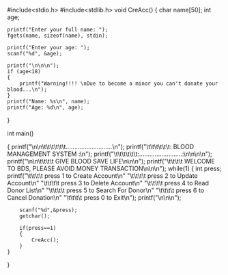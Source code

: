 #include<stdio.h>
#include<stdlib.h>
void CreAcc()
{
    char name[50];
    int age;

    printf("Enter your full name: ");
    fgets(name, sizeof(name), stdin);

    printf("Enter your age: ");
    scanf("%d", &age);

    printf("\n\n\n");
    if (age<18)
    {
        printf("Warning!!!! \nDue to become a minor you can't donate your blood...\n");
    }
    printf("Name: %s\n", name);
    printf("Age: %d\n", age);
}

int main()

{
    printf("\n\n\t\t\t\t\t\t...........................\n");
    printf("\t\t\t\t\t\t: BLOOD MANAGEMENT SYSTEM :\n");
    printf("\t\t\t\t\t\t:.........................:\n\n\n\n");
    printf("\n\n\t\t\t\t GIVE BLOOD SAVE LIFE\n\n\n");
    printf("\t\t\t\t WELCOME TO BDS, PLEASE AVOID MONEY TRANSACTION\n\n\n");
    while(1)
    {
        int press;
        printf("\t\t\t\t press 1 to Create Account\n"
               "\t\t\t\t press 2 to Update Account\n"
               "\t\t\t\t press 3 to Delete Account\n"
               "\t\t\t\t press 4 to Read Donor List\n"
               "\t\t\t\t press 5 to Search For Donor\n"
               "\t\t\t\t press 6 to Cancel Donation\n"
               "\t\t\t\t press 0 to Exit\n");
        printf("\n\n\n");

        scanf("%d",&press);
        getchar();

        if(press==1)
        {
            CreAcc();
        }
    }
}
